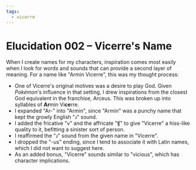 ```yaml
---
tags:
  - vicerre
---
```


# Elucidation 002 – Vicerre's Name

When I create names for my characters, inspiration comes most easily when I look for words and sounds that can provide a second layer of meaning. For a name like "Armin Vicerre", this was my thought process:

- One of Vicerre's original motives was a desire to play God. Given _Pokémon_'s influence in that setting, I drew inspirations from the closest God equivalent in the franchise, Arceus. This was broken up into syllables of **Ar**min Vi**ce**rre.
- I expanded "Ar-" into "Armin", since "Armin" was a punchy name that kept the growly English "ɹ" sound.
- I added the fricative "v" and the affricate "ʧ" to give "Vicerre" a hiss-like quality to it, befitting a sinister sort of person.
- I reaffirmed the "ɹ" sound from the given name in "Vicerre".
- I dropped the "-us" ending, since I tend to associate it with Latin names, which I did not want to suggest here.
- As an added bonus, "Vicerre" sounds similar to "vicious", which has character implications.
